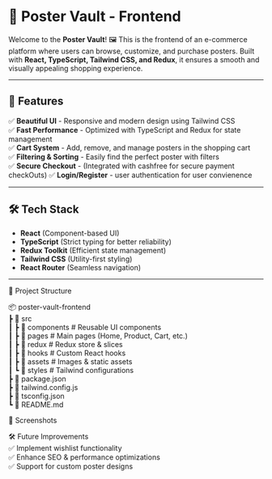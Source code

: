 # 🎨 Poster Vault - Frontend

Welcome to the **Poster Vault**! 🖼️ This is the frontend of an e-commerce platform where users can browse, customize, and purchase posters. Built with **React, TypeScript, Tailwind CSS, and Redux**, it ensures a smooth and visually appealing shopping experience.

---

## 🚀 Features

✅ **Beautiful UI** - Responsive and modern design using Tailwind CSS  
✅ **Fast Performance** - Optimized with TypeScript and Redux for state management  
✅ **Cart System** - Add, remove, and manage posters in the shopping cart  
✅ **Filtering & Sorting** - Easily find the perfect poster with filters  
✅ **Secure Checkout** - (Integrated with cashfree for secure payment checkOuts)
✅ **Login/Register** -  user authentication for user convienence

---

## 🛠️ Tech Stack

- **React** (Component-based UI)
- **TypeScript** (Strict typing for better reliability)
- **Redux Toolkit** (Efficient state management)
- **Tailwind CSS** (Utility-first styling)
- **React Router** (Seamless navigation)

---

📂 Project Structure

  📦 poster-vault-frontend<br>
  ┣ 📂 src<br>
   ┃ ┣ 📂 components   # Reusable UI components<br>
   ┃ ┣ 📂 pages        # Main pages (Home, Product, Cart, etc.)<br>
   ┃ ┣ 📂 redux        # Redux store & slices<br>
   ┃ ┣ 📂 hooks        # Custom React hooks<br>
   ┃ ┣ 📂 assets       # Images & static assets<br>
   ┃ ┗ 📂 styles       # Tailwind configurations<br>
   ┣ 📜 package.json<br>
   ┣ 📜 tailwind.config.js<br>
   ┣ 📜 tsconfig.json<br>
   ┗ 📜 README.md<br>

📸 Screenshots

🛠️ Future Improvements<br>
  ✅ Implement wishlist functionality<br>
  ✅ Enhance SEO & performance optimizations<br>
  ✅ Support for custom poster designs
